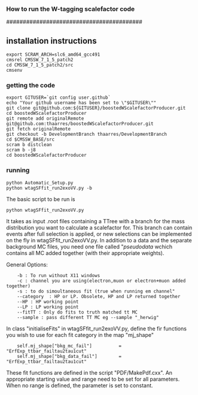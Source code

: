 
### How to run the W-tagging scalefactor code ###
#########################################

## installation instructions
```
export SCRAM_ARCH=slc6_amd64_gcc491
cmsrel CMSSW_7_1_5_patch2
cd CMSSW_7_1_5_patch2/src
cmsenv

```

### getting the code

```
export GITUSER=`git config user.github`
echo "Your github username has been set to \"$GITUSER\""
git clone git@github.com:${GITUSER}/boostedWScalefactorProducer.git
cd boostedWScalefactorProducer
git remote add originalRemote git@github.com:thaarres/boostedWScalefactorProducer.git
git fetch originalRemote
git checkout -b DevelopmentBranch thaarres/DevelopmentBranch
cd $CMSSW_BASE/src
scram b distclean
scram b -j8
cd boostedWScalefactorProducer
```

### running

```
python Automatic_Setup.py
python wtagSFfit_run2exoVV.py -b
```

The basic script to be run is 

```
python wtagSFfit_run2exoVV.py
```
It takes as input .root files containing a TTree with a branch for the mass distribution you want to calculate a scalefactor for. This branch can contain events after full selection is applied, or new selections can be implemented on the fly in wtagSFfit_run2exoVV.py. In addition to a data and the separate background MC files, you need one file called "*pseudodata* wchich contains all MC added together (with their appropriate weights).

   
   General Options:
```
    -b : To run without X11 windows
    -c : channel you are using(electron,muon or electron+muon added together)
    -s : to do simoultaneous fit (true when running em channel"
    --category  : HP or LP. Obsolete, HP and LP returned together
    --HP : HP working point
    --LP : LP working point
    --fitTT : Only do fits to truth matched tt MC
    --sample : pass different TT MC eg --sample "_herwig"
```
In class "initialiseFits" in wtagSFfit_run2exoVV.py, define the fir functions you wish to use for each fit category in the map "mj_shape"
```
    self.mj_shape["bkg_mc_fail"]          = "ErfExp_ttbar_failtau2tau1cut"
    self.mj_shape["bkg_data_fail"]        = "ErfExp_ttbar_failtau2tau1cut" 

```
These fit functions are defined in the script "PDF/MakePdf.cxx". An appropriate starting value and range need to be set for all parameters. When no range is defined, the parameter is set to constant.
